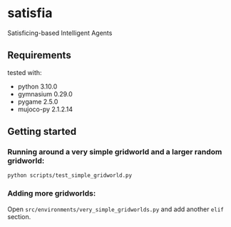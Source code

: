 # satisfia

Satisficing-based Intelligent Agents

## Requirements

tested with:
- python 3.10.0
- gymnasium 0.29.0
- pygame 2.5.0
- mujoco-py 2.1.2.14

## Getting started

### Running around a very simple gridworld and a larger random gridworld:
```
python scripts/test_simple_gridworld.py
```

### Adding more gridworlds:
Open `src/environments/very_simple_gridworlds.py` and add another `elif` section.
 